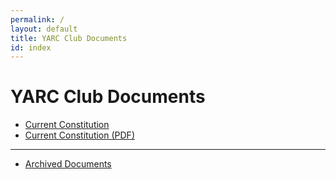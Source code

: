 ```yaml
---
permalink: /
layout: default
title: YARC Club Documents
id: index
---
```


# YARC Club Documents

* [Current Constitution](/constitution-bylaws)
* [Current Constitution (PDF)](/constitution-bylaws.pdf)

---

* [Archived Documents](/archive)
